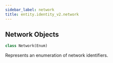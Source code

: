 ```yaml
---
sidebar_label: network
title: entity.identity_v2.network
---
```


## Network Objects

```python
class Network(Enum)
```

Represents an enumeration of network identifiers.

